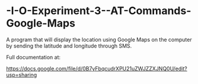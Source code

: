 -I-O-Experiment-3--AT-Commands-Google-Maps
==========================================

A program that will display the location using Google Maps on the computer by sending the latitude and longitude through SMS.

Full documentation at:

https://docs.google.com/file/d/0B7yFbqcudrXPU21uZWJZZXJNQ0U/edit?usp=sharing
